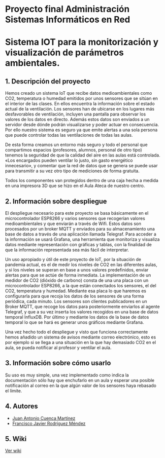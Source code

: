 # Proyecto final Administración Sistemas Informáticos en Red

# Sistema IOT para la monitorización y visualización de parámetros ambientales.

## 1. Descripción del proyecto

Hemos creado un sistema IoT que recibe datos medioambientales como CO2, temperatura o humedad emitidos por unos sensores que se sitúan en el interior de las clases. En ellos encuentra la información sobre el estado actual de la ventilación. Los sensores han de ubicarse en los lugares más desfavorables de ventilación, incluyen una pantalla para observar los valores de los datos en directo. Además estos datos son enviados a un servidor desde dónde podrán visualizarse y poder actuar en consecuencia. Por ello nuestro sistema es seguro ya que emite alertas a una sola persona que puede controlar todas las ventilaciones de todas las aulas.

De esta forma creamos un entorno más seguro y todo el personal que compartimos espacios (profesores, alumnos, personal de otro tipo) tenemos la seguridad de que la calidad del aire en las aulas está controlada. «Los encargados pueden ventilar lo justo, sin gasto energético innecesario», y comentar que la red de datos que se genera se puede usar para transmitir a su vez otro tipo de mediciones de forma gratuita.

Todos los componentes van protegidos dentro de una caja hecha a medida en una impresora 3D que se hizo en el Aula Ateca de nuestro centro.

## 2. Información sobre despliegue

El despliegue necesario para este proyecto se basa básicamente en el microcontrolador ESP8266 y varios sensores que recogerían valores medioambientales y que enviarán a través de Wifi. Estos datos son procesados por un broker MQTT y enviados para su almacenamiento una base de datos a través de una aplicación llamada Telegraf. Para acceder a la información se usará Grafana, una herramienta que monitoriza y visualiza datos mediante representación con gráficas y tablas, con la finalidad de que la información representada sea más fácil de interpretar.

Un uso apropiado y útil de este proyecto de IoT, por la situación de pandemia actual, es el de medir los niveles de CO2 en las diferentes aulas, y si los niveles se superan en base a unos valores predefinidos, enviar alertas para que se actúe de forma inmediata. La implementación de un medidor de CO2 (dióxido de carbono) consta de una una placa con un microcontrolador ESP8266, a la que están conectados los sensores, el del CO2, temperatura y humedad. Mediante esa placa lo que haremos es configurarla para que recoja los datos de los sensores de una forma periódica, cada minuto. Los sensores son clientes publicadores en un Broker MQTT, que recoge los datos para posteriormente enviarlos al agente Telegraf, y que a su vez inserta los valores recogidos en una base de datos temporal InfluxDB. Por último y mediante los datos de la base de datos temporal lo que se hará es generar unos gráficos mediante Grafana.

Una vez hecho todo el despliegue y visto que funciona correctamente hemos añadido un sistema de avisos mediante correo electrónico, esto es por ejemplo si se llega a una situación en la que hay demasiado CO2 en el aula, se pueda notificar al profesor y ventilar el aula.


## 3. Información sobre cómo usarlo

Su uso es muy simple, una vez implementado como indica la documentación sólo hay que enchufarlo en un aula y esperar una posible notificación al correo en la que algún valor de los sensores haya rebasado el límite. 

## 4. Autores
* [Juan Antonio Cuenca Martínez](https://github.com/cuenca1805)
* [Francisco Javier Rodríguez Méndez](https://github.com/mendezfr)

## 5. Wiki

[Ver wiki](https://github.com/iesgrancapitan-proyectos/202122asir-junio-IOTMedidorAmbiental-apeflo/wiki)
